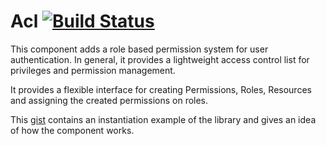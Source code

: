 # Acl [![Build Status](https://travis-ci.org/Samshal/Acl.svg?branch=master)](https://travis-ci.org/Samshal/Acl)

This component adds a role based permission system for user authentication. In general, it provides a lightweight access control list for privileges and permission management.

It provides a flexible interface for creating Permissions, Roles, Resources and assigning the created permissions on roles.

This [gist](https://gist.github.com/Samshal/06dd964a0984b06c550476fb75edca1c) contains an instantiation example of the library and gives an idea of how the component works.
